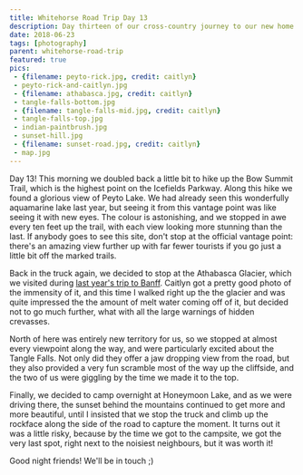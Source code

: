 ```yaml
---
title: Whitehorse Road Trip Day 13
description: Day thirteen of our cross-country journey to our new home in Whitehorse
date: 2018-06-23
tags: [photography]
parent: whitehorse-road-trip
featured: true
pics:
 - {filename: peyto-rick.jpg, credit: caitlyn}
 - peyto-rick-and-caitlyn.jpg
 - {filename: athabasca.jpg, credit: caitlyn}
 - tangle-falls-bottom.jpg
 - {filename: tangle-falls-mid.jpg, credit: caitlyn}
 - tangle-falls-top.jpg
 - indian-paintbrush.jpg
 - sunset-hill.jpg
 - {filename: sunset-road.jpg, credit: caitlyn}
 - map.jpg
---
```

Day 13! This morning we doubled back a little bit to hike up the Bow Summit Trail, which is the highest point on the Icefields Parkway. Along this hike we found a glorious view of Peyto Lake. We had already seen this wonderfully aquamarine lake last year, but seeing it from this vantage point was like seeing it with new eyes. The colour is astonishing, and we stopped in awe every ten feet up the trail, with each view looking more stunning than the last. If anybody goes to see this site, don't stop at the official vantage point: there's an amazing view further up with far fewer tourists if you go just a little bit off the marked trails.

Back in the truck again, we decided to stop at the Athabasca Glacier, which we visited during [last year's trip to Banff](/banff-landscapes). Caitlyn got a pretty good photo of the immensity of it, and this time I walked right up the the glacier and was quite impressed the the amount of melt water coming off of it, but decided not to go much further, what with all the large warnings of hidden crevasses.

North of here was entirely new territory for us, so we stopped at almost every viewpoint along the way, and were particularly excited about the Tangle Falls. Not only did they offer a jaw dropping view from the road, but they also provided a very fun scramble most of the way up the cliffside, and the two of us were giggling by the time we made it to the top.

Finally, we decided to camp overnight at Honeymoon Lake, and as we were driving there, the sunset behind the mountains continued to get more and more beautiful, until I insisted that we stop the truck and climb up the rockface along the side of the road to capture the moment. It turns out it was a little risky, because by the time we got to the campsite, we got the very last spot, right next to the noisiest neighbours, but it was worth it!

Good night friends! We'll be in touch ;)